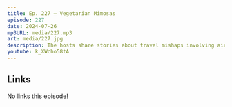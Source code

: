```yaml
---
title: Ep. 227 – Vegetarian Mimosas
episode: 227
date: 2024-07-26
mp3URL: media/227.mp3
art: media/227.jpg
description: The hosts share stories about travel mishaps involving airlines, crowded airports, and missed flights. Dennis recounts his chaotic journey impacted by flight cancellations and long lines, while his friend Tammy navigates through various Sky Clubs to find a solution. In a parallel story, Erik narrates his frantic experience at an airport with expired passports, issues with the Canadian government, and lost luggage. Despite these challenges, unexpected help from airline staff like Wakisha and a neighbor who works in airport security turn these ordeals into memorable adventures. The conversation then shifts briefly to political updates, personal health updates regarding Erik's parents, and upcoming events like a high school reunion.
youtube: k_XWcho58tA
---
```


## Links

No links this episode!
